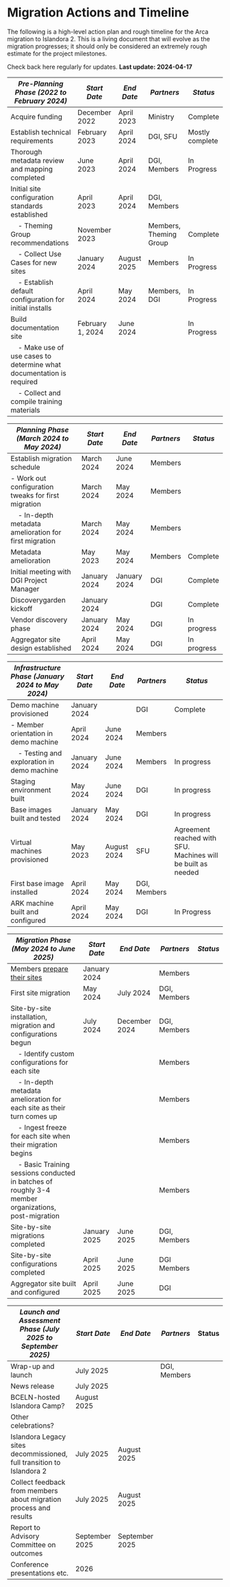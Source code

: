 # Migration Actions and Timeline

The following is a high-level action plan and rough timeline for the Arca 
migration to Islandora 2. This is a living document that will evolve 
as the migration progresses; it should only be considered an 
extremely rough estimate for the project milestones.

Check back here regularly for updates. **Last update: 2024-04-17**

| *Pre-Planning Phase (2022 to February 2024)*                            | *Start Date*     | *End Date*    | *Partners*             | *Status*                             |
| ----------------------------------------------------------------------- | ---------------- | ------------- | ---------------------- | ------------------------------------ |
| Acquire funding                                                         | December 2022    | April 2023    | Ministry               | Complete |
| Establish technical requirements                                        | February 2023    | April 2024    | DGI, SFU               | Mostly complete                      |
| Thorough metadata review and mapping completed                          | June 2023        | April 2024 | DGI, Members           |       In Progress                               |
| Initial site configuration standards established                        | April 2023       | April 2024    | DGI, Members           |                                      |
|     - Theming Group recommendations                                     | November 2023    |               | Members, Theming Group | Complete                             |
|     - Collect Use Cases for new sites                                   | January 2024     | August 2025   | Members                | In Progress                          |
|     - Establish default configuration for initial installs              | April 2024    |         May 2024      | Members, DGI           |     In Progress                 |
| Build documentation site                                                | February 1, 2024 | June 2024     |                        | In Progress                          |
|     - Make use of use cases to determine what documentation is required |                  |               |                        |                                      |
|     - Collect and compile training materials                            |                  |               |                        |                                      |


| *Planning Phase (March 2024 to May 2024)*              | *Start Date* | *End Date*    | *Partners* | *Status*  |
| -------------------------------------------------------- | ------------ | ------------- | -------- | ----------- |
| Establish migration schedule                             | March 2024   | June 2024    | Members  |             |
|     - Work out configuration tweaks for first migration  | March 2024   |      May 2024         | Members  |             |
|     - In-depth metadata amelioration for first migration | March 2024   | May 2024    | Members  |             |
| Metadata amelioration                                    | May 2023     | May 2024    | Members  | Complete |
| Initial meeting with DGI Project Manager                 | January 2024 | January 2024  | DGI      | Complete    |
| Discoverygarden kickoff                                  | January 2024 |               | DGI      | Complete |
| Vendor discovery phase                                   | January 2024 | May 2024      | DGI      | In progress |
| Aggregator site design established                       | April 2024   | May 2024    | DGI      |      In progress       |


| *Infrastructure Phase (January 2024 to May 2024)* | *Start Date*   | *End Date* | *Partners*   | *Status*                                                      |
| ----------------------------------------------- | ------------ | ------------- | ------------ | ------------------------------------------------------------- |
| Demo machine provisioned                        | January 2024 |               | DGI          |         Complete                                             |
|     - Member orientation in demo machine        | April 2024 | June 2024 | Members      |                                                               |
|     - Testing and exploration in demo machine   | January 2024 | June 2024    | Members      |           In progress                                                    |
| Staging environment built | May 2024 | June 2024 | DGI | In progress |
| Base images built and tested                    | January 2024 | May 2024    | DGI          |               In progress                                                |
| Virtual machines provisioned                    | May 2023     | August 2024     | SFU          | Agreement reached with SFU. Machines will be built as needed |
| First base image installed                      | April 2024   | May 2024      | DGI, Members |                                                               |
| ARK machine built and configured					| April 2024 | May 2024 | DGI | In Progress |


| *Migration Phase (May 2024 to June 2025)*                                                              | *Start Date* | *End Date*    | *Partners*   | *Status* |
| ------------------------------------------------------------------------------------------------------ | ------------ | ------------- | ------------ | ------ |
| Members [prepare their sites](/arca-docs/migration/migration-tasks/migration-preparation/)             | January 2024	|               | Members      |        |
| First site migration                                                                                   | May 2024     | July 2024     | DGI, Members |        |
| Site-by-site installation, migration and configurations begun                                          | July 2024    | December 2024 | DGI, Members |        |
|     - Identify custom configurations for each site                                                     |              |               | Members      |        |
|     - In-depth metadata amelioration for each site as their turn comes up                              |              |               | Members      |        |
|     - Ingest freeze for each site when their migration begins                                          |              |               | Members      |        |
|     - Basic Training sessions conducted in batches of roughly 3-4 member organizations, post-migration |              |               | Members      |        |
| Site-by-site migrations completed                                                                      | January 2025 | June 2025     | DGI, Members |        |
| Site-by-site configurations completed                                                                  | April 2025   | June 2025     | DGI Members  |        |
| Aggregator site built and configured                                                                   | April 2025   | June 2025     | DGI          |        |


| *Launch and Assessment Phase (July 2025 to September 2025)*           | *Start Date*   | *End Date*     | *Partners*   | Status |
| --------------------------------------------------------------------- | -------------- | -------------- | ------------ | ------ |
| Wrap-up and launch                                                    | July 2025      |                | DGI, Members |        |
| News release                                                          | July 2025      |                |              |        |
| BCELN-hosted Islandora Camp?                                           | August 2025    |                |              |        |
| Other celebrations?                                                   |                |                |              |        |
| Islandora Legacy sites decommissioned, full transition to Islandora 2 | July 2025      | August 2025    |              |        |
| Collect feedback from members about migration process and results     | July 2025      | August 2025    |              |        |
| Report to Advisory Committee on outcomes                              | September 2025 | September 2025 |              |        |
| Conference presentations etc.                                         | 2026           |                |              |        |

